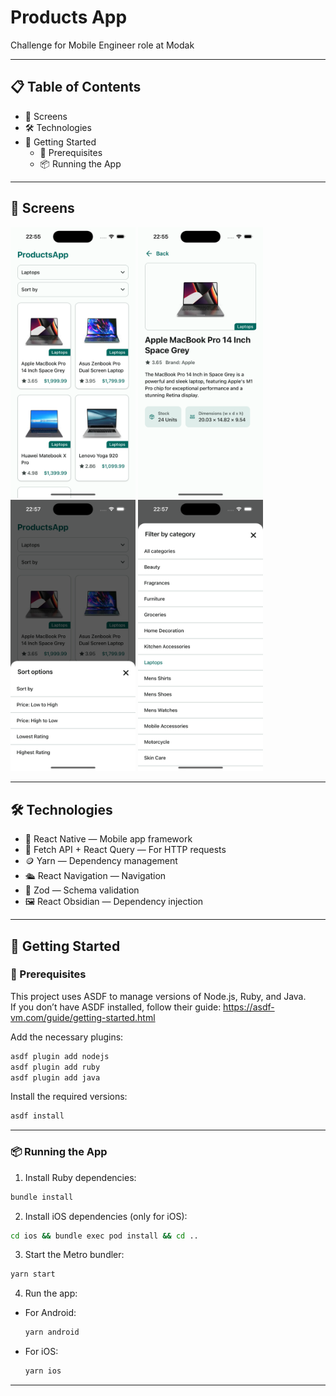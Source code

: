 # Products App

Challenge for Mobile Engineer role at Modak

---

## 📋 Table of Contents

- 📱 Screens
- 🛠 Technologies
- 🚀 Getting Started
  - 🔧 Prerequisites
  - 📦 Running the App

---

## 🎨 Screens

<p>
<img src="./.github/home.png" width="200" />
<img src="./.github/detail.png" width="200" />
<img src="./.github/sort-by.png" width="200" />
<img src="./.github/filter-category.png" width="200" />
</p>

---

## 🛠 Technologies

- 📱 React Native — Mobile app framework
- 📡 Fetch API + React Query — For HTTP requests
- 🪙 Yarn — Dependency management
- 🛳️ React Navigation — Navigation
- 📝 Zod — Schema validation
- 🖼️ React Obsidian — Dependency injection

---

## 🚀 Getting Started

### 🔧 Prerequisites

This project uses ASDF to manage versions of Node.js, Ruby, and Java.  
If you don’t have ASDF installed, follow their guide: https://asdf-vm.com/guide/getting-started.html

Add the necessary plugins:

```bash
asdf plugin add nodejs
asdf plugin add ruby
asdf plugin add java
```

Install the required versions:

```bash
asdf install
```

---

### 📦 Running the App

1. Install Ruby dependencies:

```bash
bundle install
```

2. Install iOS dependencies (only for iOS):

```bash
cd ios && bundle exec pod install && cd ..
```

3. Start the Metro bundler:

```bash
yarn start
```

4. Run the app:

- For Android:

  ```bash
  yarn android
  ```

- For iOS:
  ```bash
  yarn ios
  ```

---
